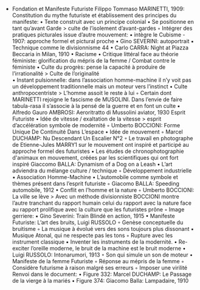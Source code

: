 - Fondation et Manifeste Futuriste Filippo Tommaso MARINETTI, 1909: Constitution du mythe futuriste et établissement des principes du manifeste: 
      • Texte construit avec un principe colonial 
      • Se positionne en tant qu’avant Garde > culte de l’isolement d’avant-gardes 
          ◦ Intégrer des pratiques picturales issue d’autre mouvement:
              ▪ intègre le Cubisme - 1907: approche formel et pictural proche
                  • Gino SEVERINI: autoportrait
              ▪ Technique comme le divisionnisme 44
                  • Carlo CARRA: Night at Piazza Beccaria in Milan, 1910
      • Racisme
      • Critique littéral face au théorie féministe: glorification du mépris de la femme / Combat contre le féministe 
      • Culte du progrès: pense la capacité à produire de l’irrationalité > Culte de l’originalité  
      • Instant pulsionnelle: dans l’association homme-machine il n’y voit pas un développement traditionnelle mais un moteur vers l’instinct
      • Culte anthropocentriste > L’homme assoit le reste à lui 
          ◦ Certain dont MARINETTI rejoigne le fascisme de MUSOLINI. Dans l’envie de faire tabula-rasa il s’associe à la pensé de la guerre et en font un culte
              ▪ Alfredo Gauro AMBROSI: Aeroritratto di Mussolini aviator, 1930
  Esprit Futuriste
      • Idée de vitesse / exaltation de la vitesse > esprit d’accélération symbole de modernité
          ◦ Umberto BOCCIONI: Forme Unique De Continuité Dans L’espace 
      • Idée de mouvement
          ◦ Marcel DUCHAMP: Nu Descendant Un Escalier N°2
          ◦ Le travail en photographe de Etienne-Jules MARRY1 sur le mouvement ont inspiré et participé au approche formel des futuristes
              ▪ Les études de chronophotographie d'animaux en mouvement, créées par les scientifiques qui ont fort inspiré Giaccomo BALLA: Dynamism of a Dog on a Leash
      • L’art adviendra du mélange culture / technique
          ◦ Développement industrielle 
              ▪  Association Homme-Machine
                  • L’automobile comme symbole et thèmes présent dans l’esprit futuriste
                      ◦ Giacomo BALLA: Speeding automobile, 1912
                  • Conflit en l’homme et la nature 
                      ◦ Umberto BOCCIONI: La ville se lève >  Avec un méthode divisionniste BOCCIONI montre l’autre tranchant du rapport humain celui du rapport avec la nature face au rapport prolifique avec la culture que les futuristes prône
                      ◦ Image gerriere:
                          ▪ Gino Severini: Train Blindé en action, 1915
      • Manifeste Futuriste: L’art des bruits, Luigi RUSSOLO
          ◦ Genèse conceptuelle du bruitisme
          ◦ La musique à évolué vers des sons toujours plus dissonant
              ▪ Musique Atonal, qui ne respecte pas les tons
          ◦ Rupture avec les instrument classique
              ▪ Inventer les instruments de la modernité.
                  • Re-exciter l’oreille moderne, le bruit de la machine est le bruit moderne
                  • Luigi RUSSOLO: Intonarumori, 1913
                      ◦ Son qui simule un son de moteur 
      • Manifeste de la femme Futuriste
          ◦ Réponse au mépris de la femme
          ◦ Considère futurisme à raison malgré ses erreurs
          ◦ Imposer une virilité 
  Renvoi dans le document:
      • Figure 332: Marcel DUCHAMP:  Le Passage de la vierge à la mariés
      • Figure 374: Giacomo Balla: Lampadaire, 1910